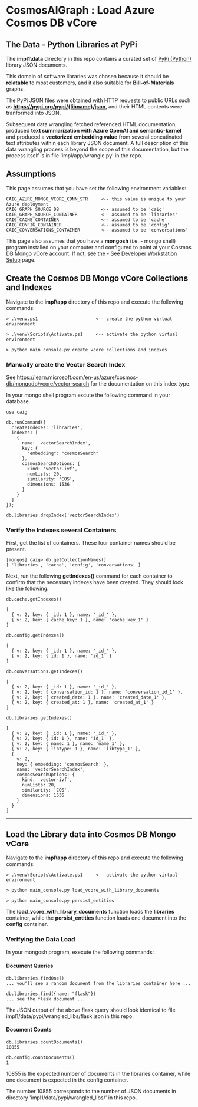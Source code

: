 # CosmosAIGraph : Load Azure Cosmos DB vCore

## The Data - Python Libraries at PyPi

The **impl1\data** directory in this repo contains a curated set of
[PyPi (Python)](https://pypi.org/) library JSON documents.

This domain of software libraries was chosen because it should be **relatable** 
to most customers, and it also suitable for **Bill-of-Materials** graphs.

The PyPi JSON files were obtained with HTTP requests to public URLs such as 
**https://pypi.org/pypi/{libname}/json**, and their HTML contents were tranformed into JSON.

Subsequent data wrangling fetched referenced HTML documentation, produced 
**text summarization with Azure OpenAI and semantic-kernel** and produced
a **vectorized embedding value** from several concatinated text attributes
within each library JSON document.  A full description of this data wrangling
process is beyond the scope of this documentation, but the process itself
is in file 'impl/app/wrangle.py' in the repo.

## Assumptions

This page assumes that you have set the following environment variables:

```
CAIG_AZURE_MONGO_VCORE_CONN_STR     <-- this value is unique to your Azure deployment
CAIG_GRAPH_SOURCE_DB                <-- assumed to be 'caig'
CAIG_GRAPH_SOURCE_CONTAINER         <-- assumed to be 'libraries'
CAIG_CACHE_CONTAINER                <-- assumed to be 'cache'
CAIG_CONFIG_CONTAINER               <-- assumed to be 'config'
CAIG_CONVERSATIONS_CONTAINER        <-- assumed to be 'conversations'
```

This page also assumes that you have a **mongosh** (i.e. - mongo shell) program
installed on your computer and configured to point at your Cosmos DB Mongo vCore
account.  If not, see the - See [Developer Workstation Setup](developer_workstation.md) page.

## Create the Cosmos DB Mongo vCore Collections and Indexes

Navigate to the **impl\app** directory of this repo and execute
the following commands:

```
> .\venv.ps1                      <-- create the python virtual environment

> .\venv\Scripts\Activate.ps1     <-- activate the python virtual environment

> python main_console.py create_vcore_collections_and_indexes
```

### Manually create the Vector Search Index

See https://learn.microsoft.com/en-us/azure/cosmos-db/mongodb/vcore/vector-search
for the documentation on this index type.

In your mongo shell program excute the following command in your database.

```
use caig

db.runCommand({
  createIndexes: 'libraries',
  indexes: [
    {
      name: 'vectorSearchIndex',
      key: {
        "embedding": "cosmosSearch"
      },
      cosmosSearchOptions: {
        kind: 'vector-ivf',
        numLists: 20,
        similarity: 'COS',
        dimensions: 1536
      }
    }
  ]
});
```

```
db.libraries.dropIndex('vectorSearchIndex')
```


### Verify the Indexes several Containers

First, get the list of containers.  These four container names should be present.

```
[mongos] caig> db.getCollectionNames()
[ 'libraries', 'cache', 'config', 'conversations' ]
```

Next, run the following **getIndexes()** command for each container to 
confirm that the necessary indexes have been created.  They should look
like the following.

```
db.cache.getIndexes()

[
  { v: 2, key: { _id: 1 }, name: '_id_' },
  { v: 2, key: { cache_key: 1 }, name: 'cache_key_1' }
]
```

```
db.config.getIndexes()

[
  { v: 2, key: { _id: 1 }, name: '_id_' },
  { v: 2, key: { id: 1 }, name: 'id_1' }
]
```

```
db.conversations.getIndexes()

[
  { v: 2, key: { _id: 1 }, name: '_id_' },
  { v: 2, key: { conversation_id: 1 }, name: 'conversation_id_1' },
  { v: 2, key: { created_date: 1 }, name: 'created_date_1' },
  { v: 2, key: { created_at: 1 }, name: 'created_at_1' }
]
```

```
db.libraries.getIndexes()

[
  { v: 2, key: { _id: 1 }, name: '_id_' },
  { v: 2, key: { id: 1 }, name: 'id_1' },
  { v: 2, key: { name: 1 }, name: 'name_1' },
  { v: 2, key: { libtype: 1 }, name: 'libtype_1' },
  {
    v: 2,
    key: { embedding: 'cosmosSearch' },
    name: 'vectorSearchIndex',
    cosmosSearchOptions: {
      kind: 'vector-ivf',
      numLists: 20,
      similarity: 'COS',
      dimensions: 1536
    }
  }
]
```

---

## Load the Library data into Cosmos DB Mongo vCore

Navigate to the **impl\app** directory of this repo and execute
the following commands:

```
> .\venv\Scripts\Activate.ps1     <-- activate the python virtual environment

> python main_console.py load_vcore_with_library_documents

> python main_console.py persist_entities
```

The **load_vcore_with_library_documents** function loads the **libraries**
container, while the **persist_entities** function loads one document
into the **config** container.

### Verifying the Data Load

In your mongosh program, execute the following commands:

#### Document Queries

```
db.libraries.findOne()
... you'll see a random document from the libraries container here ...

db.libraries.find({name: "flask"})
... see the flask document ...
```

The JSON output of the above flask query should look identical
to file impl1/data/pypi/wrangled_libs/flask.json in this repo.

#### Document Counts

```
db.libraries.countDocuments()
10855

db.config.countDocuments()
1
```

10855 is the expected number of documents in the libraries
container, while one document is expected in the config container.

The number 10855 corresponds to the number of JSON documents in directory 
'impl1/data/pypi/wrangled_libs/' in this repo.
